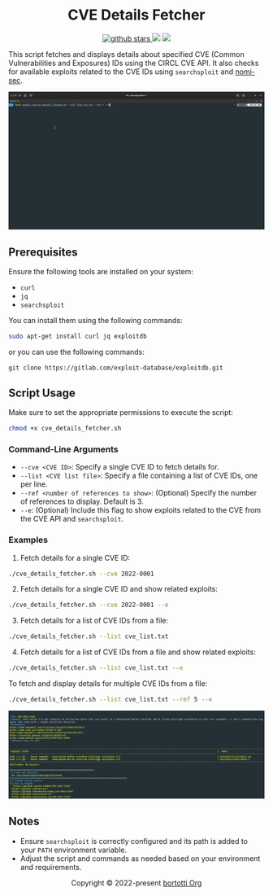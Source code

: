<h4 align="center">
<h1 align="center"> CVE Details Fetcher</h1>
<h/3>
<p align="center">
  <a href="https://github.com/fernandobortotti/search_cve" target="_blank">
    <img alt="github stars" src="https://img.shields.io/github/stars/fernandobortotti/search_cve.svg?colorA=192523&colorB=4e8c82&style=for-the-badge&logo=starship" />
     <a href="https://github.com/fernandobortotti/search_cve/issues"><img src="https://img.shields.io/github/issues/fernandobortotti/search_cve?colorA=192523&colorB=f39c5a&style=for-the-badge"></a>
    <a href="https://github.com/fernandobortotti/search_cve/contributors"><img src="https://img.shields.io/github/contributors/fernandobortotti/search_cve?colorA=192523&colorB=7f51fc&style=for-the-badge"></a>
  </a>

</p>

This script fetches and displays details about specified CVE (Common Vulnerabilities and Exposures) IDs using the CIRCL CVE API. It also checks for available exploits related to the CVE IDs using `searchsploit` and [nomi-sec](https://github.com/nomi-sec/PoC-in-GitHub).

![print](./img/poc.gif)

## Prerequisites

Ensure the following tools are installed on your system:

- `curl`
- `jq`
- `searchsploit`

You can install them using the following commands:

```bash
sudo apt-get install curl jq exploitdb
```

or you can use the following commands:

```shell
git clone https://gitlab.com/exploit-database/exploitdb.git
```

## Script Usage

Make sure to set the appropriate permissions to execute the script:

```bash
chmod +x cve_details_fetcher.sh
```

### Command-Line Arguments

- `--cve <CVE ID>`: Specify a single CVE ID to fetch details for.
- `--list <CVE list file>`: Specify a file containing a list of CVE IDs, one per line.
- `--ref <number of references to show>`: (Optional) Specify the number of references to display. Default is 3.
- `--e`: (Optional) Include this flag to show exploits related to the CVE from the CVE API and `searchsploit`.

### Examples

1. Fetch details for a single CVE ID:

```bash
./cve_details_fetcher.sh --cve 2022-0001
```

2. Fetch details for a single CVE ID and show related exploits:

```bash
./cve_details_fetcher.sh --cve 2022-0001 --e
```

3. Fetch details for a list of CVE IDs from a file:

```bash
./cve_details_fetcher.sh --list cve_list.txt
```

4. Fetch details for a list of CVE IDs from a file and show related exploits:

```bash
./cve_details_fetcher.sh --list cve_list.txt --e
```

To fetch and display details for multiple CVE IDs from a file:

```bash
./cve_details_fetcher.sh --list cve_list.txt --ref 5 --e
```

![print](./img/print.png)

## Notes

- Ensure `searchsploit` is correctly configured and its path is added to your `PATH` environment variable.
- Adjust the script and commands as needed based on your environment and requirements.

<p align="center">Copyright &copy; 2022-present <a href="https://github.com/fernandobortotti" target="_blank">bortotti Org</a>

